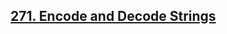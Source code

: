 ## [271. Encode and Decode Strings](https://leetcode.com/problems/encode-and-decode-strings/)

```

